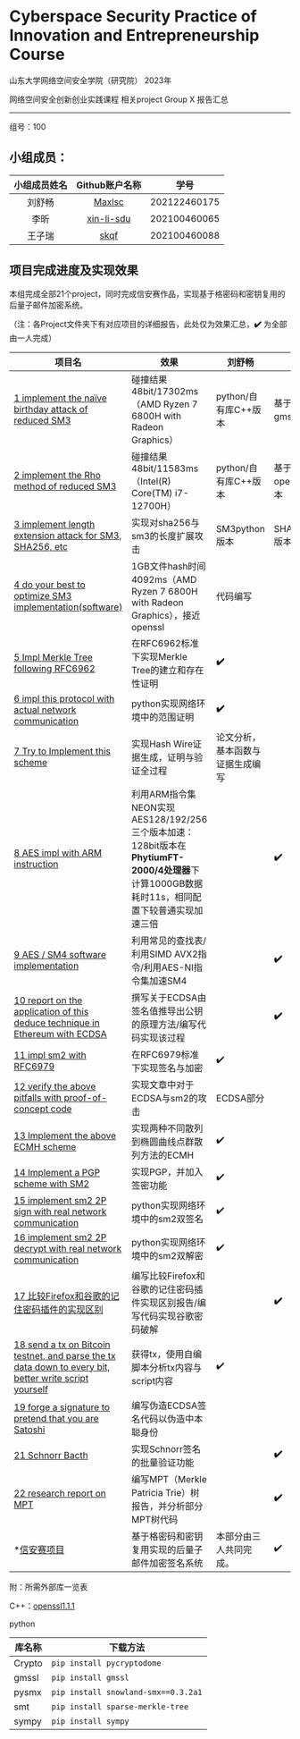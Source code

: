 # Cyberspace Security Practice of Innovation and Entrepreneurship Course

山东大学网络空间安全学院（研究院） 2023年

网络空间安全创新创业实践课程   相关project Group X 报告汇总

------

组号：100

## 小组成员：

| 小组成员姓名 |                Github账户名称                | 学号         |
| :----------: | :------------------------------------------: | ------------ |
|    刘舒畅    |     [Maxlsc ](https://github.com/Maxlsc)     | 202122460175 |
|     李昕     | [xin-li-sdu ](https://github.com/xin-li-sdu) | 202100460065 |
|    王子瑞    |       [skqf ](https://github.com/skqf)       | 202100460088 |

## 项目完成进度及实现效果

本组完成全部21个project，同时完成信安赛作品，实现基于格密码和密钥复用的后量子邮件加密系统。

（注：各Project文件夹下有对应项目的详细报告，此处仅为效果汇总，**✔️** 为全部由一人完成）

| 项目名                                                       | 效果                                                         | 刘舒畅                           | 李昕               | 王子瑞             |
| ------------------------------------------------------------ | ------------------------------------------------------------ | -------------------------------- | ------------------ | ------------------ |
| [1 implement the naïve birthday attack of reduced SM3](https://github.com/Maxlsc/Projects-of-CSPIE/tree/main/Project1) | 碰撞结果48bit/17302ms（AMD Ryzen 7 6800H with Radeon Graphics） | python/自有库C++版本             | 基于gmsslC++版本   | 基于opensslC++版本 |
| [2 implement the Rho method of reduced SM3](https://github.com/Maxlsc/Projects-of-CSPIE/tree/main/Project2) | 碰撞结果48bit/11583ms（Intel(R) Core(TM) i7-12700H）         | python/自有库C++版本             | 基于opensslC++版本 |                    |
| [3 implement length extension attack for SM3, SHA256, etc](https://github.com/Maxlsc/Projects-of-CSPIE/tree/main/Project3) | 实现对sha256与sm3的长度扩展攻击                              | SM3python版本                    | SHA256python版本   |     sm3c++版本               |
| [4 do your best to optimize SM3 implementation(software)](https://github.com/Maxlsc/Projects-of-CSPIE/tree/main/Project4) | 1GB文件hash时间4092ms（AMD Ryzen 7 6800H with Radeon Graphics），接近openssl | 代码编写                         |                    |           gmssl与OpenSSL部分编写         |
| [5 Impl Merkle Tree following RFC6962](https://github.com/Maxlsc/Projects-of-CSPIE/tree/main/Project5) | 在RFC6962标准下实现Merkle Tree的建立和存在性证明             | **✔️**                            |                    |   Python代码编写                 |
| [6 impl this protocol with actual network communication](https://github.com/Maxlsc/Projects-of-CSPIE/tree/main/Project6) | python实现网络环境中的范围证明                               | **✔️**                            |                    |                    |
| [7 Try to Implement this scheme](https://github.com/Maxlsc/Projects-of-CSPIE/tree/main/Project7) | 实现Hash Wire证据生成，证明与验证全过程                      | 论文分析，基本函数与证据生成编写 |                    |      证明与验证部分编写              |
| [8 AES impl with ARM instruction](https://github.com/Maxlsc/Projects-of-CSPIE/tree/main/Project8) | 利用ARM指令集NEON实现AES128/192/256三个版本加速： 128bit版本在**PhytiumFT-2000/4处理器**下计算1000GB数据耗时11s，相同配置下较普通实现加速三倍 |                                  | **✔️**              |                    |
| [9 AES / SM4 software implementation](https://github.com/Maxlsc/Projects-of-CSPIE/tree/main/Project9) | 利用常见的查找表/利用SIMD AVX2指令/利用AES-NI指令集加速SM4   |                                  | **✔️**              |                    |
| [10 report on the application of this deduce technique in Ethereum with ECDSA](https://github.com/Maxlsc/Projects-of-CSPIE/tree/main/Project10) | 撰写关于ECDSA由签名值推导出公钥的原理方法/编写代码实现该过程 |                                  | **✔️**              |                    |
| [11 impl sm2 with RFC6979](https://github.com/Maxlsc/Projects-of-CSPIE/tree/main/Project11) | 在RFC6979标准下实现签名与加密                                | ✔️                                |                    |                    |
| [12 verify the above pitfalls with proof-of-concept code](https://github.com/Maxlsc/Projects-of-CSPIE/tree/main/Project12) | 实现文章中对于ECDSA与sm2的攻击                               | ECDSA部分                        |                    |           sm2部分         |
| [13 Implement the above ECMH scheme](https://github.com/Maxlsc/Projects-of-CSPIE/tree/main/Project13) | 实现两种不同散列到椭圆曲线点群散列方法的ECMH                 | ✔️                                |                    |                    |
| [14 Implement a PGP scheme with SM2](https://github.com/Maxlsc/Projects-of-CSPIE/tree/main/Project14) | 实现PGP，并加入签密功能                                      | ✔️                                |                    |                    |
| [15 implement sm2 2P sign with real network communication](https://github.com/Maxlsc/Projects-of-CSPIE/tree/main/Project15) | python实现网络环境中的sm2双签名                              | ✔️                                |                    |                    |
| [16 implement sm2 2P decrypt with real network communication](https://github.com/Maxlsc/Projects-of-CSPIE/tree/main/Project16) | python实现网络环境中的sm2双解密                              | ✔️                                |                    |                    |
| [17 比较Firefox和谷歌的记住密码插件的实现区别](https://github.com/Maxlsc/Projects-of-CSPIE/tree/main/Project17) | 编写比较Firefox和谷歌的记住密码插件实现区别报告/编写代码实现谷歌密码破解 |                                  | **✔️**              |                    |
| [18 send a tx on Bitcoin testnet, and parse the tx data down to every bit, better write script yourself](https://github.com/Maxlsc/Projects-of-CSPIE/tree/main/Project18) | 获得tx，使用自编脚本分析tx内容与script内容                   | ✔️                                |                    |                    |
| [19  forge a signature to pretend that you are Satoshi](https://github.com/Maxlsc/Projects-of-CSPIE/tree/main/Project19) |   编写伪造ECDSA签名代码以伪造中本聪身份                                                           |                                  |                    |           **✔️**          |
| [21 Schnorr Bacth](https://github.com/Maxlsc/Projects-of-CSPIE/tree/main/Project21) | 实现Schnorr签名的批量验证功能                                |                                  | **✔️**              |                    |
| [22 research report on MPT](https://github.com/Maxlsc/Projects-of-CSPIE/tree/main/Project22) | 编写MPT（Merkle Patricia Trie）树报告，并分析部分MPT树代码   |                                  | **✔️**              |                    |
| *[信安赛项目](https://github.com/Maxlsc/Projects-of-CSPIE/tree/main/Email%20encryption%20system%20based%20on%20post%20quantum%20cryptography%20and%20key%20reuse) | 基于格密码和密钥复用实现的后量子邮件加密签名系统             | 本部分由三人共同完成。           | ✔️                  | ✔️                  |

附：所需外部库一览表

C++：[openssl1.1.1](https://github.com/openssl/openssl/releases/tag/OpenSSL_1_1_1s)

python

| 库名称 | 下载方法                            |
| ------ | ----------------------------------- |
| Crypto | `pip install pycryptodome`          |
| gmssl  | `pip install gmssl`                 |
| pysmx  | `pip install snowland-smx==0.3.2a1` |
| smt    | `pip install sparse-merkle-tree`    |
| sympy  | `pip install sympy`                 |

